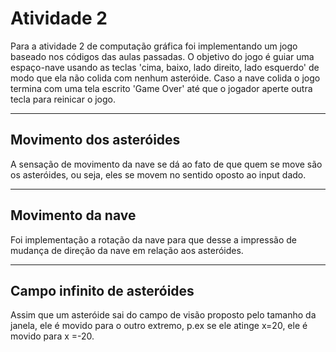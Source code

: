 # Atividade 2

 Para a atividade 2 de computação gráfica foi implementando um jogo baseado nos códigos das aulas passadas. O objetivo do jogo é guiar uma espaço-nave 
usando as teclas 'cima, baixo, lado direito, lado esquerdo' de modo que ela não colida com nenhum asteróide. 
 Caso a nave colida o jogo termina com uma tela escrito 'Game Over' até que o jogador aperte outra tecla para reinicar o jogo.

***

## Movimento dos asteróides 
 A sensação de movimento da nave se dá ao fato de que quem se move são os asteróides, ou seja, eles se movem no sentido oposto ao input dado.

***

## Movimento da nave
 Foi implementação a rotação da nave para que desse a impressão de mudança de direção da nave em relação aos asteróides. 

***

## Campo infinito de asteróides
 Assim que um asteróide sai do campo de visão proposto pelo tamanho da janela, ele é movido para o outro extremo, p.ex se ele atinge 
x=20, ele é movido para x =-20.